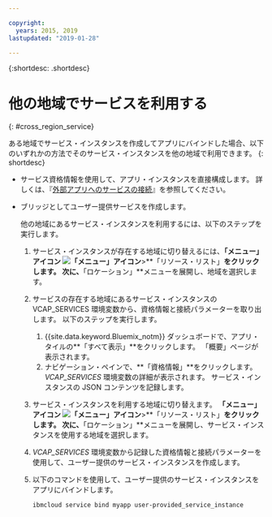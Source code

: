 ```yaml
---

copyright:
  years: 2015, 2019
lastupdated: "2019-01-28"

---
```


{:shortdesc: .shortdesc}

# 他の地域でサービスを利用する
{: #cross_region_service}

ある地域でサービス・インスタンスを作成してアプリにバインドした場合、以下のいずれかの方法でそのサービス・インスタンスを他の地域で利用できます。
{: shortdesc}

  * サービス資格情報を使用して、アプリ・インスタンスを直接構成します。 詳しくは、『[外部アプリへのサービスの接続](/docs/resources?topic=resources-externalapp#externalapp)』を参照してください。
  * ブリッジとしてユーザー提供サービスを作成します。

	他の地域にあるサービス・インスタンスを利用するには、以下のステップを実行します。

      1. サービス・インスタンスが存在する地域に切り替えるには、**「メニュー」アイコン ![「メニュー」アイコン](../icons/icon_hamburger.svg)**>**「リソース・リスト」**をクリックします。 次に、**「ロケーション」**メニューを展開し、地域を選択します。 

      2. サービスの存在する地域にあるサービス・インスタンスの VCAP_SERVICES 環境変数から、資格情報と接続パラメーターを取り出します。 以下のステップを実行します。

	       1. {{site.data.keyword.Bluemix_notm}} ダッシュボードで、アプリ・タイルの**「すべて表示」**をクリックします。 「概要」ページが表示されます。
	       2. ナビゲーション・ペインで、**「資格情報」**をクリックします。 *VCAP_SERVICES* 環境変数の詳細が表示されます。 サービス・インスタンスの JSON コンテンツを記録します。

      3. サービス・インスタンスを利用する地域に切り替えます。 **「メニュー」アイコン ![「メニュー」アイコン](../icons/icon_hamburger.svg)**>**「リソース・リスト」**をクリックします。 次に、**「ロケーション」**メニューを展開し、サービス・インスタンスを使用する地域を選択します。

      4. *VCAP_SERVICES* 環境変数から記録した資格情報と接続パラメーターを使用して、ユーザー提供のサービス・インスタンスを作成します。 

      5. 以下のコマンドを使用して、ユーザー提供のサービス・インスタンスをアプリにバインドします。

	     ```
	     ibmcloud service bind myapp user-provided_service_instance
	     ```
